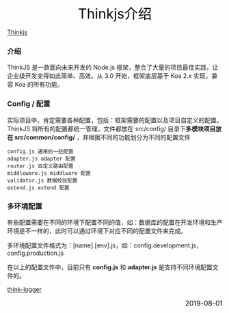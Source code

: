 <center><font size=6 color=black>Thinkjs介绍</font></center>

[Thinkjs](https://thinkjs.org/zh-cn/doc/3.0/index.html
 "Thinkjs")
 
### 介绍
ThinkJS 是一款面向未来开发的 Node.js 框架，整合了大量的项目最佳实践，让企业级开发变得如此简单、高效。从 3.0 开始，框架底层基于 Koa 2.x 实现，兼容 Koa 的所有功能。

### Config / 配置
实际项目中，肯定需要各种配置，包括：框架需要的配置以及项目自定义的配置。ThinkJS 将所有的配置都统一管理，文件都放在 src/config/ 目录下**多模块项目放在 src/common/config/** ，并根据不同的功能划分为不同的配置文件

    config.js 通用的一些配置
    adapter.js adapter 配置
    router.js 自定义路由配置
    middleware.js middlware 配置
    validator.js 数据校验配置
    extend.js extend 配置

### 多环境配置
有些配置需要在不同的环境下配置不同的值，如：数据库的配置在开发环境和生产环境是不一样的，此时可以通过环境下对应不同的配置文件来完成。

多环境配置文件格式为：[name].[env].js，如：config.development.js，config.production.js

在以上的配置文件中，目前只有 **config.js** 和 **adapter.js** 是支持不同环境配置文件的。


[think-logger](https://thinkjs.org/zh-cn/doc/3.0/logger.html "think-logger")
<p align="right"><font size=3 color=black>2019-08-01</font></p>


